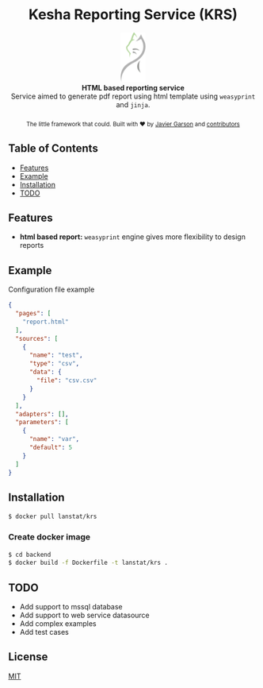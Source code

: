 <h1 align="center">Kesha Reporting Service (KRS)</h1>
<div align="center">
  <img src="logo.png" height="100"/>
</div>
<div align="center">
  <strong>HTML based reporting service</strong>
</div>
<div align="center">
  Service aimed to generate pdf report using html template using <code>weasyprint</code> and <code>jinja</code>.
</div>

<br />

<div align="center">
  <sub>The little framework that could. Built with ❤︎ by
  <a href="https://lanstat.net">Javier Garson</a> and
  <a href="https://github.com/lanstat/kesha-reporting-service/graphs/contributors">
    contributors
  </a>
</div>

## Table of Contents
- [Features](#features)
- [Example](#example)
- [Installation](#installation)
- [TODO](#todo)

## Features
- __html based report:__ `weasyprint` engine gives more flexibility to design reports

## Example
Configuration file example
```json
{
  "pages": [
    "report.html"
  ],
  "sources": [
    {
      "name": "test",
      "type": "csv",
      "data": {
        "file": "csv.csv"
      }
    }
  ],
  "adapters": [],
  "parameters": [
    {
      "name": "var",
      "default": 5
    }
  ]
}
```

## Installation
```sh
$ docker pull lanstat/krs
```
### Create docker image
```sh
$ cd backend
$ docker build -f Dockerfile -t lanstat/krs .
```

## TODO
- Add support to mssql database
- Add support to web service datasource
- Add complex examples
- Add test cases

## License
[MIT](https://tldrlegal.com/license/mit-license)

